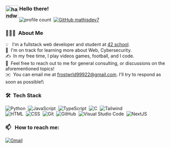 ### <img alt="handwavegif" src="https://user-images.githubusercontent.com/39513876/112366216-8cfe7400-8cfe-11eb-8116-7d3dbae20e97.gif" width='40' align="left"/> Hello there!
![profile count](https://komarev.com/ghpvc/?username=mathisdev7&color=red)&nbsp;
[![GitHub mathisdev7](https://img.shields.io/github/followers/mathisdev7?label=follow&style=social)](https://github.com/mathisdev7)&nbsp;
### 👨🏻‍💻 &nbsp;About Me

💡 &nbsp; I'm a fullstack web developer and student at [42 school](https://42perpignan.fr/).\
🌱 &nbsp;I'm on track for learning more about Web, Cybersecurity.\
✍️ &nbsp;In my free time, I play videos games, football, and I code.\
💬 &nbsp;Feel free to reach out to me for general consulting, or discussions on the aforementioned topics!\
✉️ &nbsp;You can email me at frostwrld99922@gmail.com. I'll try to respond as soon as possible!\


### 🛠 &nbsp;Tech Stack

![Python](https://img.shields.io/badge/-Python-05122A?style=flat&logo=python)&nbsp;
![JavaScript](https://img.shields.io/badge/-JavaScript-05122A?style=flat&logo=javascript)&nbsp;
![TypeScript](https://shields.io/badge/TypeScript-3178C6?logo=TypeScript&logoColor=FFF&style=flat)&nbsp;
![C](https://img.shields.io/badge/-C-05122A?style=flat&logo=C&logoColor=A8B9CC)&nbsp;
![Tailwind](https://img.shields.io/badge/-Bootstrap-05122A?style=flat&logo=tailwind&logoColor=563D7C)\
![HTML](https://img.shields.io/badge/-HTML-05122A?style=flat&logo=HTML5)&nbsp;
![CSS](https://img.shields.io/badge/-CSS-05122A?style=flat&logo=CSS3&logoColor=1572B6)&nbsp;
![Git](https://img.shields.io/badge/-Git-05122A?style=flat&logo=git)&nbsp;
![GitHub](https://img.shields.io/badge/-GitHub-05122A?style=flat&logo=github)&nbsp;
![Visual Studio Code](https://img.shields.io/badge/-Visual%20Studio%20Code-05122A?style=flat&logo=visual-studio-code&logoColor=007ACC)&nbsp;
![NextJS](https://img.shields.io/badge/next.js-000000?style=flat&logo=nextdotjs&logoColor=white)&nbsp;


### 📫 &nbsp; How to reach me:


<a href="mailto:frostwrld99922@gmail.com"><img alt="Gmail" src="https://img.shields.io/badge/Gmail-D14836?style=flat&logo=gmail&logoColor=white" /></a> &nbsp;
